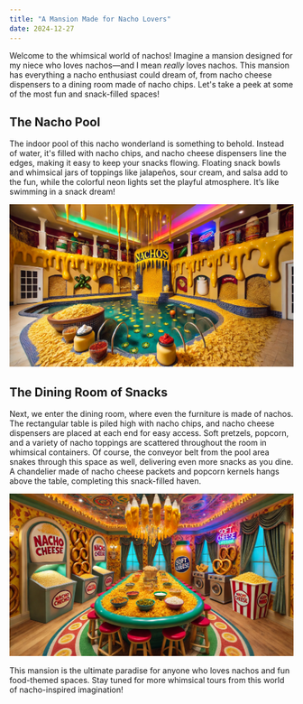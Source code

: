 ```yaml
---
title: "A Mansion Made for Nacho Lovers"
date: 2024-12-27
---
```


Welcome to the whimsical world of nachos! Imagine a mansion designed for my niece who loves nachos—and I mean *really* loves nachos. This mansion has everything a nacho enthusiast could dream of, from nacho cheese dispensers to a dining room made of nacho chips. Let's take a peek at some of the most fun and snack-filled spaces!

## The Nacho Pool

The indoor pool of this nacho wonderland is something to behold. Instead of water, it's filled with nacho chips, and nacho cheese dispensers line the edges, making it easy to keep your snacks flowing. Floating snack bowls and whimsical jars of toppings like jalapeños, sour cream, and salsa add to the fun, while the colorful neon lights set the playful atmosphere. It’s like swimming in a snack dream!

![Nacho Pool](ab-nacho-pool.webp)

## The Dining Room of Snacks

Next, we enter the dining room, where even the furniture is made of nachos. The rectangular table is piled high with nacho chips, and nacho cheese dispensers are placed at each end for easy access. Soft pretzels, popcorn, and a variety of nacho toppings are scattered throughout the room in whimsical containers. Of course, the conveyor belt from the pool area snakes through this space as well, delivering even more snacks as you dine. A chandelier made of nacho cheese packets and popcorn kernels hangs above the table, completing this snack-filled haven.

![Nacho Dining Room](ab-nacho-dining-room.webp)

This mansion is the ultimate paradise for anyone who loves nachos and fun food-themed spaces. Stay tuned for more whimsical tours from this world of nacho-inspired imagination!

